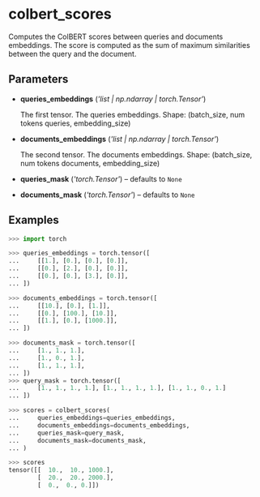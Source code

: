 # colbert_scores

Computes the ColBERT scores between queries and documents embeddings. The score is computed as the sum of maximum similarities between the query and the document.



## Parameters

- **queries_embeddings** (*'list | np.ndarray | torch.Tensor'*)

    The first tensor. The queries embeddings. Shape: (batch_size, num tokens queries, embedding_size)

- **documents_embeddings** (*'list | np.ndarray | torch.Tensor'*)

    The second tensor. The documents embeddings. Shape: (batch_size, num tokens documents, embedding_size)

- **queries_mask** (*'torch.Tensor'*) – defaults to `None`

- **documents_mask** (*'torch.Tensor'*) – defaults to `None`



## Examples

```python
>>> import torch

>>> queries_embeddings = torch.tensor([
...     [[1.], [0.], [0.], [0.]],
...     [[0.], [2.], [0.], [0.]],
...     [[0.], [0.], [3.], [0.]],
... ])

>>> documents_embeddings = torch.tensor([
...     [[10.], [0.], [1.]],
...     [[0.], [100.], [10.]],
...     [[1.], [0.], [1000.]],
... ])

>>> documents_mask = torch.tensor([
...     [1., 1., 1.],
...     [1., 0., 1.],
...     [1., 1., 1.],
... ])
>>> query_mask = torch.tensor([
...     [1., 1., 1., 1.], [1., 1., 1., 1.], [1., 1., 0., 1.]
... ])

>>> scores = colbert_scores(
...     queries_embeddings=queries_embeddings,
...     documents_embeddings=documents_embeddings,
...     queries_mask=query_mask,
...     documents_mask=documents_mask,
... )

>>> scores
tensor([[  10.,  10., 1000.],
        [  20.,  20., 2000.],
        [  0.,  0., 0.]])
```

